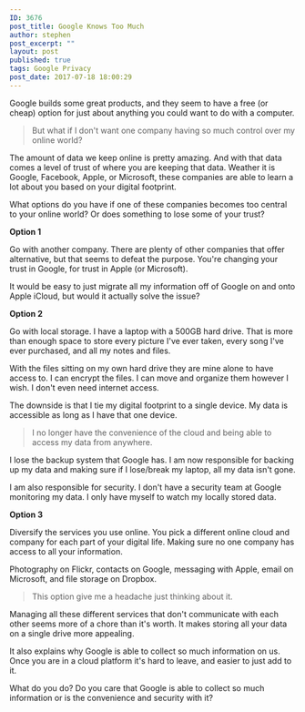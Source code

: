 ```yaml
---
ID: 3676
post_title: Google Knows Too Much
author: stephen
post_excerpt: ""
layout: post
published: true
tags: Google Privacy
post_date: 2017-07-18 18:00:29
---
```

Google builds some great products, and they seem to have a free (or cheap) option for just about anything you could want to do with a computer.
<blockquote>But what if I don't want one company having so much control over my online world?</blockquote>
The amount of data we keep online is pretty amazing. And with that data comes a level of trust of where you are keeping that data. Weather it is Google, Facebook, Apple, or Microsoft, these companies are able to learn a lot about you based on your digital footprint.

What options do you have if one of these companies becomes too central to your online world? Or does something to lose some of your trust?

<strong>Option 1</strong>

Go with another company. There are plenty of other companies that offer alternative, but that seems to defeat the purpose. You're changing your trust in Google, for trust in Apple (or Microsoft).

It would be easy to just migrate all my information off of Google on and onto Apple iCloud, but would it actually solve the issue?

<strong>Option 2</strong>

Go with local storage. I have a laptop with a 500GB hard drive. That is more than enough space to store every picture I've ever taken, every song I've ever purchased, and all my notes and files.

With the files sitting on my own hard drive they are mine alone to have access to. I can encrypt the files. I can move and organize them however I wish. I don't even need internet access.

The downside is that I tie my digital footprint to a single device. My data is accessible as long as I have that one device.
<blockquote>I no longer have the convenience of the cloud and being able to access my data from anywhere.</blockquote>
I lose the backup system that Google has. I am now responsible for backing up my data and making sure if I lose/break my laptop, all my data isn't gone.

I am also responsible for security. I don't have a security team at Google monitoring my data. I only have myself to watch my locally stored data.

<strong>Option 3</strong>

Diversify the services you use online. You pick a different online cloud and company for each part of your digital life. Making sure no one company has access to all your information.

Photography on Flickr, contacts on Google, messaging with Apple, email on Microsoft, and file storage on Dropbox.
<blockquote>This option give me a headache just thinking about it.</blockquote>
Managing all these different services that don't communicate with each other seems more of a chore than it's worth. It makes storing all your data on a single drive more appealing.

It also explains why Google is able to collect so much information on us. Once you are in a cloud platform it's hard to leave, and easier to just add to it.

What do you do? Do you care that Google is able to collect so much information or is the convenience and security with it?